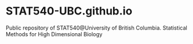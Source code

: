 STAT540-UBC.github.io
=====================

Public repository of STAT540@University of British Columbia. Statistical Methods for High Dimensional Biology 
